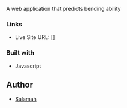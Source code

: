 A web application that predicts bending ability
### Links


- Live Site URL: []
### Built with

- Javascript

## Author

- [Salamah](https://salamah.netlify.com)